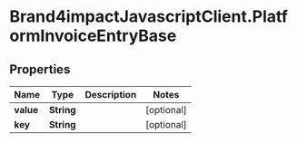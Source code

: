# Brand4impactJavascriptClient.PlatformInvoiceEntryBase

## Properties

Name | Type | Description | Notes
------------ | ------------- | ------------- | -------------
**value** | **String** |  | [optional] 
**key** | **String** |  | [optional] 


